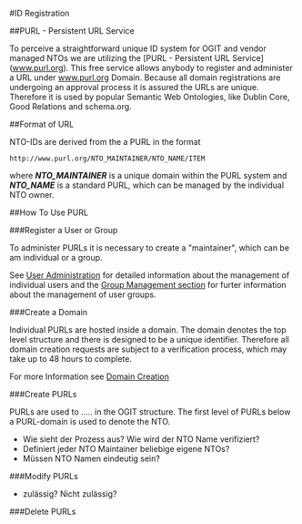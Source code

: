 #ID Registration

##PURL - Persistent URL Service

To perceive a straightforward unique ID system for OGIT and vendor managed NTOs we are utilizing the [PURL - Persistent URL Service] (www.purl.org). This free service allows anybody to register and administer a URL under www.purl.org Domain. Because all domain registrations are undergoing an approval process it is assured the URLs are unique. Therefore it is used by popular Semantic Web Ontologies, like Dublin Core, Good Relations and schema.org.


##Format of URL

NTO-IDs are derived from the a PURL in the format

```http://www.purl.org/NTO_MAINTAINER/NTO_NAME/ITEM```

where ___NTO_MAINTAINER___ is a unique domain within the PURL system and ___NTO_NAME___ is a standard PURL, which can be managed by the individual NTO owner. 


##How To Use PURL


###Register a User or Group

To administer PURLs it is necessary to create a "maintainer", which can be am individual or a group.

See [User Administration](http://www.purl.org/docs/user) for detailed information about the management of individual users and the [Group Management section](http://www.purl.org/docs/groupcreate) for furter information about the management of user groups.

###Create a Domain

Individual PURLs are hosted inside a domain. The domain denotes the top level structure and there is designed to be a unique identifier. Therefore all domain creation requests are subject to a verification process, which may take up to 48 hours to complete.

For more Information see [Domain Creation](http://www.purl.org/docs/domaincreate)

###Create PURLs

PURLs are used to ..... in the OGIT structure. The first level of PURLs below a PURL-domain is used to denote the NTO.  

- Wie sieht der Prozess aus? Wie wird der NTO Name verifiziert? 
- Definiert jeder NTO Maintainer beliebige eigene NTOs? 
- Müssen NTO Namen eindeutig sein?


###Modify PURLs

- zulässig? Nicht zulässig?

###Delete PURLs
 
